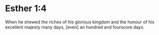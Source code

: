 # Esther 1:4

When he shewed the riches of his glorious kingdom and the honour of his excellent majesty many days, [even] an hundred and fourscore days.